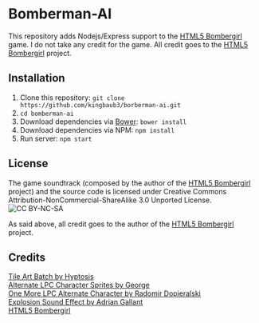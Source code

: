 Bomberman-AI
============
This repository adds Nodejs/Express support to the [HTML5 Bombergirl](https://github.com/MattSkala/html5-bombergirl.git) game. I do not take any credit for the game. All credit goes to the [HTML5 Bombergirl](https://github.com/MattSkala/html5-bombergirl.git) project. 

Installation
------------
1. Clone this repository: ```git clone https://github.com/kingbaub3/borberman-ai.git```
2. ```cd bomberman-ai```
3. Download dependencies via [Bower](https://github.com/twitter/bower): ```bower install```
4. Download dependencies via NPM: ```npm install```
5. Run server: ```npm start```

License
-------
The game soundtrack (composed by the author of the [HTML5 Bombergirl](https://github.com/MattSkala/html5-bombergirl.git) project) and the source code is licensed under Creative Commons Attribution-NonCommercial-ShareAlike 3.0 Unported License.
![CC BY-NC-SA](http://i.creativecommons.org/l/by-nc-sa/3.0/80x15.png)

As said above, all credit goes to the author of the [HTML5 Bombergirl](https://github.com/MattSkala/html5-bombergirl.git) project.

Credits
-------
[Tile Art Batch by Hyptosis](http://www.newgrounds.com/art/view/hyptosis/tile-art-batch-1)<br>
[Alternate LPC Character Sprites by George](http://opengameart.org/content/alternate-lpc-character-sprites-george)<br>
[One More LPC Alternate Character by Radomir Dopieralski](http://opengameart.org/content/one-more-lpc-alternate-character)<br>
[Explosion Sound Effect by Adrian Gallant](http://www.flashkit.com/soundfx/Cartoon/Explosions/Explosio-Adrian_G-7936)<br>
[HTML5 Bombergirl](https://github.com/MattSkala/html5-bombergirl.git)
